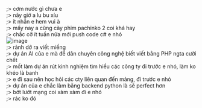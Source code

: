 ;> cơm nước gì chưa e<br>
;> nãy giờ a lu bu xíu<br>
;> ít nhắn e hem vui à<br>
;> mấy nay a cũng cày phim pachinko 2 coi khá hay<br>
;> chắc cỡ ít tuần nữa mới push code c# e nhó<br>
![image](https://github.com/user-attachments/assets/e8bfc0ca-0054-4c86-9dc0-4f647afcf403)<br>
;> rảnh dở ra viết miếng<br>
;> dự án AI của e mà để dân chuyên công nghệ biết viết bằng PHP ngta cười chết<br>
;> mốt làm dự án rút kinh nghiệm tìm hiểu các công ty đi trước e nhó, làm ko khéo là banh<br>
;> e đi sau nên học hỏi các cty liên quan đến mảng, đi trước e nhó<br>
;> dự án của e chắc làm bằng backend python là sẽ perfect hơn<br>
;> bớt lướt mạng coi xàm xàm đi e nhó<br>
;> rác ko đó
